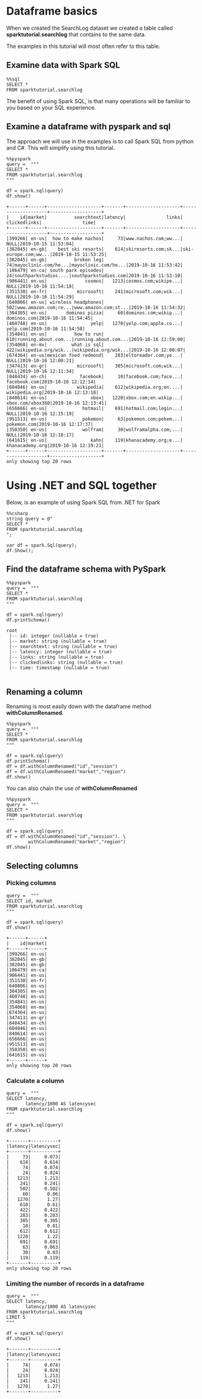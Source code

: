
# Dataframe basics

When we created the SearchLog dataset we created a table called **sparktutorial.searchlog** that contains to the same data.

The examples in this tutorial will most often
refer to this table.

## Examine data with Spark SQL


```
%%sql
SELECT * 
FROM sparktutorial.searchlog
```

The benefit of using Spark SQL, is that many operations will be familiar to you 
based on your SQL experience. 


## Examine a dataframe with pyspark and sql


The approach we will use in the examples is to call Spark SQL from python and C#. This will simplify 
using this tutorial.

```
%%pyspark
query =  """
SELECT * 
FROM sparktutorial.searchlog
"""

df = spark.sql(query)
df.show()
```


```
+------+------+--------------------+-------+--------------------+--------------------+-------------------+
|    id|market|          searchtext|latency|               links|        clickedlinks|               time|
+------+------+--------------------+-------+--------------------+--------------------+-------------------+
|399266| en-us|  how to make nachos|     73|www.nachos.com;ww...|                NULL|2019-10-15 11:53:04|
|382045| en-gb|    best ski resorts|    614|skiresorts.com;sk...|ski-europe.com;ww...|2019-10-15 11:53:25|
|382045| en-gb|          broken leg|     74|mayoclinic.com/he...|mayoclinic.com/he...|2019-10-16 11:53:42|
|106479| en-ca| south park episodes|     24|southparkstudios....|southparkstudios.com|2019-10-16 11:53:10|
|906441| en-us|              cosmos|   1213|cosmos.com;wikipe...|                NULL|2019-10-16 11:54:18|
|351530| en-fr|           microsoft|    241|microsoft.com;wik...|                NULL|2019-10-16 11:54:29|
|640806| en-us| wireless headphones|    502|www.amazon.com;re...|www.amazon.com;st...|2019-10-16 11:54:32|
|304305| en-us|       dominos pizza|     60|dominos.com;wikip...|         dominos.com|2019-10-16 11:54:45|
|460748| en-us|                yelp|   1270|yelp.com;apple.co...|            yelp.com|2019-10-16 11:54:58|
|354841| en-us|          how to run|    610|running.about.com...|running.about.com...|2019-10-16 11:59:00|
|354068| en-mx|         what is sql|    422|wikipedia.org/wik...|wikipedia.org/wik...|2019-10-16 12:00:07|
|674364| en-us|mexican food redmond|    283|eltoreador.com;ye...|                NULL|2019-10-16 12:00:21|
|347413| en-gr|           microsoft|    305|microsoft.com;wik...|                NULL|2019-10-16 12:11:34|
|848434| en-ch|            facebook|     10|facebook.com;face...|        facebook.com|2019-10-16 12:12:14|
|604846| en-us|           wikipedia|    612|wikipedia.org;en....|       wikipedia.org|2019-10-16 12:13:18|
|840614| en-us|                xbox|   1220|xbox.com;en.wikip...|    xbox.com/xbox360|2019-10-16 12:13:41|
|656666| en-us|             hotmail|    691|hotmail.com;login...|                NULL|2019-10-16 12:15:19|
|951513| en-us|             pokemon|     63|pokemon.com;pokem...|         pokemon.com|2019-10-16 12:17:37|
|350350| en-us|             wolfram|     30|wolframalpha.com;...|                NULL|2019-10-16 12:18:17|
|641615| en-us|                kahn|    119|khanacademy.org;e...|     khanacademy.org|2019-10-16 12:19:21|
+------+------+--------------------+-------+--------------------+--------------------+-------------------+
only showing top 20 rows
```





# Using .NET and SQL together

Below, is an example of using Spark SQL from .NET for Spark

```
%%csharp
string query = @"
SELECT * 
FROM sparktutorial.searchlog
";

var df = spark.Sql(query);
df.Show();
```

## Find the dataframe schema with PySpark

```
%%pyspark
query =  """
SELECT * 
FROM sparktutorial.searchlog
"""

df = spark.sql(query)
df.printSchema()
```

```
root
 |-- id: integer (nullable = true)
 |-- market: string (nullable = true)
 |-- searchtext: string (nullable = true)
 |-- latency: integer (nullable = true)
 |-- links: string (nullable = true)
 |-- clickedlinks: string (nullable = true)
 |-- time: timestamp (nullable = true)


```


## Renaming a column

Renaming is most easily down with the dataframe method **withColumnRenamed**.

```
%%pyspark
query =  """
SELECT * 
FROM sparktutorial.searchlog
"""

df = spark.sql(query)
df.printSchema()
df = df.withColumnRenamed("id","session")
df = df.withColumnRenamed("market","region")
df.show()
```

You can also chain the use of **withColumnRenamed**

```
%%pyspark
query =  """
SELECT * 
FROM sparktutorial.searchlog
"""

df = spark.sql(query)
df = df.withColumnRenamed("id","session"). \
        withColumnRenamed("market","region")
df.show()
```


## Selecting columns

### Picking columns
```
query =  """
SELECT id, market 
FROM sparktutorial.searchlog
"""

df = spark.sql(query)
df.show()
```

```
+------+------+
|    id|market|
+------+------+
|399266| en-us|
|382045| en-gb|
|382045| en-gb|
|106479| en-ca|
|906441| en-us|
|351530| en-fr|
|640806| en-us|
|304305| en-us|
|460748| en-us|
|354841| en-us|
|354068| en-mx|
|674364| en-us|
|347413| en-gr|
|848434| en-ch|
|604846| en-us|
|840614| en-us|
|656666| en-us|
|951513| en-us|
|350350| en-us|
|641615| en-us|
+------+------+
only showing top 20 rows

```

### Calculate a column

```
query =  """
SELECT latency, 
       latency/1000 AS latencysec
FROM sparktutorial.searchlog
"""

df = spark.sql(query)
df.show()
```

```
+-------+----------+
|latency|latencysec|
+-------+----------+
|     73|     0.073|
|    614|     0.614|
|     74|     0.074|
|     24|     0.024|
|   1213|     1.213|
|    241|     0.241|
|    502|     0.502|
|     60|      0.06|
|   1270|      1.27|
|    610|      0.61|
|    422|     0.422|
|    283|     0.283|
|    305|     0.305|
|     10|      0.01|
|    612|     0.612|
|   1220|      1.22|
|    691|     0.691|
|     63|     0.063|
|     30|      0.03|
|    119|     0.119|
+-------+----------+
only showing top 20 rows

```


### Limiting the number of records in a dataframe

```
query =  """
SELECT latency, 
       latency/1000 AS latencysec
FROM sparktutorial.searchlog
LIMIT 5
"""

df = spark.sql(query)
df.show()
```

```
+-------+----------+
|latency|latencysec|
+-------+----------+
|     74|     0.074|
|     24|     0.024|
|   1213|     1.213|
|    241|     0.241|
|   1270|      1.27|
+-------+----------+

```



